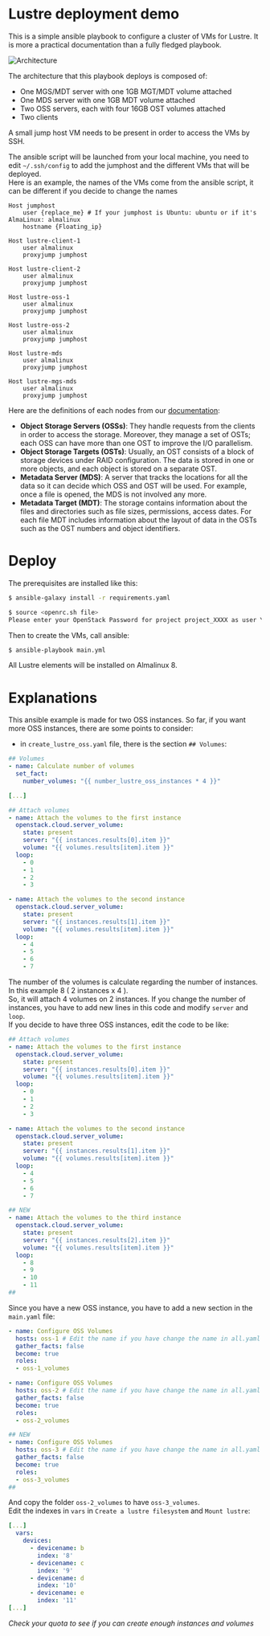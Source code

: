 # Lustre deployment demo

This is a simple ansible playbook to configure a cluster of VMs for Lustre. It is more a practical documentation than a fully fledged playbook.

![Architecture](lustre_basic_layout.png)

The architecture that this playbook deploys is composed of:
- One MGS/MDT server with one 1GB MGT/MDT volume attached
- One MDS server with one 1GB MDT volume attached
- Two OSS servers, each with four 16GB OST volumes attached
- Two clients

A small jump host VM needs to be present in order to access the VMs by SSH.  

The ansible script will be launched from your local machine, you need to edit `~/.ssh/config` to add the jumphost and the different VMs that will be deployed.  
Here is an example, the names of the VMs come from the ansible script, it can be different if you decide to change the names

```
Host jumphost
    user {replace_me} # If your jumphost is Ubuntu: ubuntu or if it's AlmaLinux: almalinux
    hostname {Floating_ip}

Host lustre-client-1
    user almalinux
    proxyjump jumphost

Host lustre-client-2
    user almalinux
    proxyjump jumphost

Host lustre-oss-1
    user almalinux
    proxyjump jumphost

Host lustre-oss-2
    user almalinux
    proxyjump jumphost

Host lustre-mds
    user almalinux
    proxyjump jumphost

Host lustre-mgs-mds
    user almalinux
    proxyjump jumphost
```

Here are the definitions of each nodes from our [documentation](https://docs.csc.fi/computing/lustre/):

- **Object Storage Servers (OSSs)**: They handle requests from the clients in order to access the storage. Moreover, they manage a set of OSTs; each OSS can have more than one OST to improve the I/O parallelism.
- **Object Storage Targets (OSTs)**: Usually, an OST consists of a block of storage devices under RAID configuration. The data is stored in one or more objects, and each object is stored on a separate OST.
- **Metadata Server (MDS)**: A server that tracks the locations for all the data so it can decide which OSS and OST will be used. For example, once a file is opened, the MDS is not involved any more.
- **Metadata Target (MDT)**: The storage contains information about the files and directories such as file sizes, permissions, access dates. For each file MDT includes information about the layout of data in the OSTs such as the OST numbers and object identifiers.


# Deploy

The prerequisites are installed like this:

```sh
$ ansible-galaxy install -r requirements.yaml 

$ source <openrc.sh file>
Please enter your OpenStack Password for project project_XXXX as user YYYYYYYY:
```

Then to create the VMs, call ansible:

```sh
$ ansible-playbook main.yml
```

All Lustre elements will be installed on Almalinux 8.

# Explanations

This ansible example is made for two OSS instances. So far, if you want more OSS instances, there are some points to consider:

- in `create_lustre_oss.yaml` file, there is the section `## Volumes`:
```yaml
## Volumes
- name: Calculate number of volumes
  set_fact:
    number_volumes: "{{ number_lustre_oss_instances * 4 }}"

[...]

## Attach volumes
- name: Attach the volumes to the first instance
  openstack.cloud.server_volume:
    state: present
    server: "{{ instances.results[0].item }}"
    volume: "{{ volumes.results[item].item }}"
  loop:
    - 0
    - 1
    - 2
    - 3

- name: Attach the volumes to the second instance
  openstack.cloud.server_volume:
    state: present
    server: "{{ instances.results[1].item }}"
    volume: "{{ volumes.results[item].item }}"
  loop:
    - 4
    - 5
    - 6
    - 7
```

The number of the volumes is calculate regarding the number of instances. In this example 8 ( 2 instances x 4 ).  
So, it will attach 4 volumes on 2 instances. If you change the number of instances, you have to add new lines in this code and modify `server` and `loop`.  
If you decide to have three OSS instances, edit the code to be like:
```yaml
## Attach volumes
- name: Attach the volumes to the first instance
  openstack.cloud.server_volume:
    state: present
    server: "{{ instances.results[0].item }}"
    volume: "{{ volumes.results[item].item }}"
  loop:
    - 0
    - 1
    - 2
    - 3

- name: Attach the volumes to the second instance
  openstack.cloud.server_volume:
    state: present
    server: "{{ instances.results[1].item }}"
    volume: "{{ volumes.results[item].item }}"
  loop:
    - 4
    - 5
    - 6
    - 7

## NEW
- name: Attach the volumes to the third instance
  openstack.cloud.server_volume:
    state: present
    server: "{{ instances.results[2].item }}"
    volume: "{{ volumes.results[item].item }}"
  loop:
    - 8
    - 9
    - 10
    - 11
##
```

Since you have a new OSS instance, you have to add a new section in the `main.yaml` file:
```yaml
- name: Configure OSS Volumes
  hosts: oss-1 # Edit the name if you have change the name in all.yaml
  gather_facts: false
  become: true
  roles:
  - oss-1_volumes

- name: Configure OSS Volumes
  hosts: oss-2 # Edit the name if you have change the name in all.yaml
  gather_facts: false
  become: true
  roles:
  - oss-2_volumes

## NEW
- name: Configure OSS Volumes
  hosts: oss-3 # Edit the name if you have change the name in all.yaml
  gather_facts: false
  become: true
  roles:
  - oss-3_volumes
##
```

And copy the folder `oss-2_volumes` to have `oss-3_volumes`.  
Edit the indexes in `vars` in `Create a lustre filesystem` and `Mount lustre`:
```yaml
[...]
  vars:
    devices:
      - devicename: b
        index: '8'
      - devicename: c
        index: '9'
      - devicename: d
        index: '10'
      - devicename: e
        index: '11'
[...]
```

*Check your quota to see if you can create enough instances and volumes*
